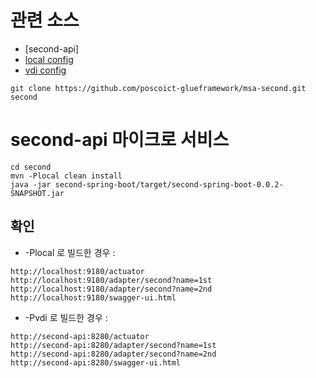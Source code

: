 # 관련 소스

* [second-api]
* [local config](https://github.com/poscoict-glueframework/template-config/blob/master/second-api-local.yml)
* [vdi config](https://github.com/poscoict-glueframework/template-config/blob/master/second-api-vdi.yml)

```
git clone https://github.com/poscoict-glueframework/msa-second.git second
```

# second-api 마이크로 서비스

```
cd second
mvn -Plocal clean install
java -jar second-spring-boot/target/second-spring-boot-0.0.2-SNAPSHOT.jar
```

## 확인

* -Plocal 로 빌드한 경우 :

```
http://localhost:9180/actuator
http://localhost:9180/adapter/second?name=1st
http://localhost:9180/adapter/second?name=2nd
http://localhost:9180/swagger-ui.html
```

* -Pvdi 로 빌드한 경우 :

```
http://second-api:8280/actuator
http://second-api:8280/adapter/second?name=1st
http://second-api:8280/adapter/second?name=2nd
http://second-api:8280/swagger-ui.html
```
